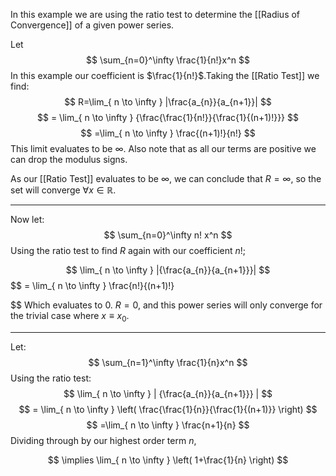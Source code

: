 In this example we are using the ratio test to determine the [[Radius of Convergence]] of a given power series.

Let
$$
\sum_{n=0}^\infty \frac{1}{n!}x^n
$$
In this example our coefficient is $\frac{1}{n!}$.Taking the [[Ratio Test]] we find:$$
R=\lim_{ n \to \infty } |\frac{a_{n}}{a_{n+1}}|
$$
$$
= \lim_{ n \to \infty } {\frac{\frac{1}{n!}}{\frac{1}{(n+1)!}}}
$$
$$
=\lim_{ n \to \infty } \frac{(n+1)!}{n!}
$$
This limit evaluates to be $\infty$. Also note that as all our terms are positive we can drop the modulus signs. 

As our [[Ratio Test]] evaluates to be $\infty$, we can conclude that $R = \infty$, so the set will converge $\forall x\in \mathbb{R}$.

---
Now let:$$
\sum_{n=0}^\infty n! x^n
$$
Using the ratio test to find $R$ again with our coefficient $n!$;

$$
\lim_{ n \to \infty } |{\frac{a_{n}}{a_{n+1}}}|
$$
$$
= \lim_{ n \to \infty } \frac{n!}{(n+1)!}

$$
Which evaluates to $0$. $R=0$, and this power series will only converge for the trivial case where $x\equiv x_{0}$.

---
Let:
$$
\sum_{n=1}^\infty \frac{1}{n}x^n
$$
Using the ratio test:
$$
\lim_{ n \to \infty } | {\frac{a_{n}}{a_{n+1}}} |
$$
$$
= \lim_{ n \to \infty } \left( \frac{\frac{1}{n}}{\frac{1}{(n+1)}} \right) 
$$
$$
=\lim_{ n \to \infty } \frac{n+1}{n}
$$
Dividing through by our highest order term $n$,

$$
\implies \lim_{ n \to \infty } \left( 1+\frac{1}{n} \right)
$$